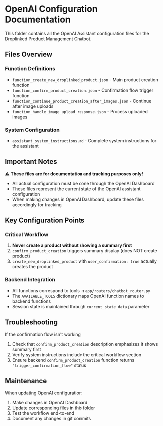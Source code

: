 # OpenAI Configuration Documentation

This folder contains all the OpenAI Assistant configuration files for the Droplinked Product Management Chatbot.

## Files Overview

### Function Definitions
- `function_create_new_droplinked_product.json` - Main product creation function
- `function_confirm_product_creation.json` - Confirmation flow trigger function  
- `function_continue_product_creation_after_images.json` - Continue after image uploads
- `function_handle_image_upload_response.json` - Process uploaded images

### System Configuration
- `assistant_system_instructions.md` - Complete system instructions for the assistant

## Important Notes

⚠️ **These files are for documentation and tracking purposes only!**

- All actual configuration must be done through the OpenAI Dashboard
- These files represent the current state of the OpenAI assistant configuration
- When making changes in OpenAI Dashboard, update these files accordingly for tracking

## Key Configuration Points

### Critical Workflow
1. **Never create a product without showing a summary first**
2. `confirm_product_creation` triggers summary display (does NOT create product)
3. `create_new_droplinked_product` with `user_confirmation: true` actually creates the product

### Backend Integration
- All functions correspond to tools in `app/routers/chatbot_router.py`
- The `AVAILABLE_TOOLS` dictionary maps OpenAI function names to backend functions
- Session state is maintained through `current_state_data` parameter

## Troubleshooting

If the confirmation flow isn't working:
1. Check that `confirm_product_creation` description emphasizes it shows summary first
2. Verify system instructions include the critical workflow section
3. Ensure backend `confirm_product_creation` function returns `"trigger_confirmation_flow"` status

## Maintenance

When updating OpenAI configuration:
1. Make changes in OpenAI Dashboard
2. Update corresponding files in this folder
3. Test the workflow end-to-end
4. Document any changes in git commits 